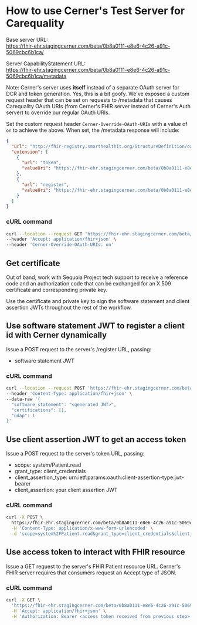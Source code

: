 # How to use Cerner's Test Server for Carequality

Base server URL:  
https://fhir-ehr.stagingcerner.com/beta/0b8a0111-e8e6-4c26-a91c-5069cbc6b1ca/

Server CapabilityStatement URL:  
https://fhir-ehr.stagingcerner.com/beta/0b8a0111-e8e6-4c26-a91c-5069cbc6b1ca/metadata

Note: Cerner's server uses **itself** instead of a separate OAuth server for DCR and token generation. Yes, this is a bit goofy. We've exposed a custom request header that can be set on requests to /metadata that causes Carequality OAuth URIs (from Cerner's FHIR server instead of Cerner's Auth server) to override our regular OAuth URIs.

Set the custom request header `Cerner-Override-OAuth-URIs` with a value of `on` to achieve the above. When set, the /metadata response will include:

```json
{
  "url": "http://fhir-registry.smarthealthit.org/StructureDefinition/oauth-uris",
  "extension": [
    {
      "url": "token",
      "valueUri": "https://fhir-ehr.stagingcerner.com/beta/0b8a0111-e8e6-4c26-a91c-5069cbc6b1ca/Authorization/token"
    },
    {
      "url": "register",
      "valueUri": "https://fhir-ehr.stagingcerner.com/beta/0b8a0111-e8e6-4c26-a91c-5069cbc6b1ca/Authorization/register"
    }
  ]
}
```

### cURL command

```bash
curl --location --request GET 'https://fhir-ehr.stagingcerner.com/beta/0b8a0111-e8e6-4c26-a91c-5069cbc6b1ca/metadata' \
--header 'Accept: application/fhir+json' \
--header 'Cerner-Override-OAuth-URIs: on'
```

## Get certificate

Out of band, work with Sequoia Project tech support to receive a reference code and an authorization code that can be exchanged for an X.509 certificate and corresponding private key.

Use the certificate and private key to sign the software statement and client assertion JWTs throughout the rest of the workflow.

## Use software statement JWT to register a client id with Cerner dynamically

Issue a POST request to the server's /register URL, passing:
* software statement JWT

### cURL command

```bash
curl --location --request POST 'https://fhir-ehr.stagingcerner.com/beta/0b8a0111-e8e6-4c26-a91c-5069cbc6b1ca/Authorization/register' \
--header 'Content-Type: application/fhir+json' \
--data-raw '{
  "software_statement": "<generated JWT>",
  "certifications": [],
  "udap": 1
}'
```

## Use client assertion JWT to get an access token

Issue a POST request to the server's token URL, passing:
* scope: system/Patient.read
* grant_type: client_credentials
* client_assertion_type: urn:ietf:params:oauth:client-assertion-type:jwt-bearer
* client_assertion: your client assertion JWT

### cURL command

```bash
curl -X POST \
  https://fhir-ehr.stagingcerner.com/beta/0b8a0111-e8e6-4c26-a91c-5069cbc6b1ca/Authorization/token \
  -H 'Content-Type: application/x-www-form-urlencoded' \
  -d 'scope=system%2FPatient.read&grant_type=client_credentials&client_assertion_type=urn%3Aietf%3Aparams%3Aoauth%3Aclient-assertion-type%3Ajwt-bearer&client_assertion=<client assertion JWT>'
```

## Use access token to interact with FHIR resource

Issue a GET request to the server's FHIR Patient resource URL. Cerner's FHIR server requires that consumers request an Accept type of JSON.

### cURL command

```bash
curl -X GET \
  'https://fhir-ehr.stagingcerner.com/beta/0b8a0111-e8e6-4c26-a91c-5069cbc6b1ca/Patient?_id=1316024' \
  -H 'Accept: application/fhir+json' \
  -H 'Authorization: Bearer <access token received from previous step>' \
```
